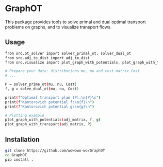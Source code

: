 # GraphOT

This package provides tools to solve primal and dual optimal transport problems on graphs, and to visualize transport flows.

## Usage

```bash 
from src.ot_solver import solver_primal_ot, solver_dual_ot
from src.adj_to_dist import adj_to_dist
from src.visualize import plot_graph_with_potentials, plot_graph_with_transport

# Prepare your data: distributions mu, nu and cost matrix Cost
# ...

P = solver_prime_ot(mu, nu, Cost)
f, g = solve_dual_ot(mu, nu, Cost)

print(f"Optimal transport plan (P):\n{P}\n")
print(f"Kantorovich potential f:\n{f}\n")
print(f"Kantorovich potential g:\n{g}\n")

# Plotting example
plot_graph_with_potentials(adj_matrix, f, g)
plot_graph_with_transport(adj_matrix, P)

 ```
 
## Installation

```bash
git clone https://github.com/wowowo-wo/GraphOT
cd GraphOT
pip install .
```

